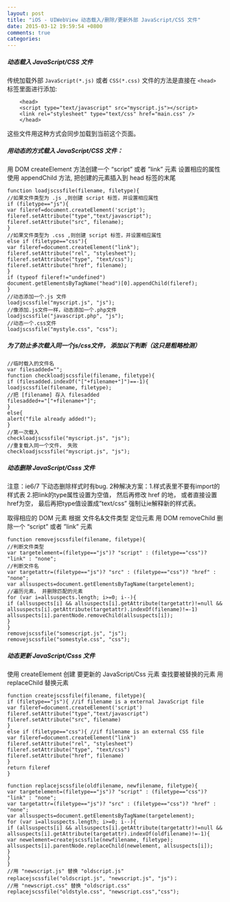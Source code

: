 ```yaml
---
layout: post
title: "iOS - UIWebView 动态载入/删除/更新外部 JavaScript/CSS 文件"
date: 2015-03-12 19:59:54 +0800
comments: true
categories: 
---
```

##### 动态载入 JavaScript/CSS 文件 
传统加载外部 `JavaScript(*.js)` 或者 `CSS(*.css)` 文件的方法是直接在 `<head>` 标签里面进行添加: 

```
	<head> 
	<script type="text/javascript" src="myscript.js"></script> 
	<link rel="stylesheet" type="text/css" href="main.css" /> 
	</head> 
```

<!--more-->

这些文件用这种方式会同步加载到当前这个页面。 

##### 用动态的方式载入 JavaScript/CSS 文件： 

用 DOM createElement 方法创建一个 “script” 或者 ”link” 元素 
设置相应的属性 
使用 appendChild 方法, 把创建的元素插入到 head 标签的末尾 

``` 
function loadjscssfile(filename, filetype){ 
//如果文件类型为 .js ,则创建 script 标签，并设置相应属性 
if (filetype=="js"){ 
var fileref=document.createElement('script'); 
fileref.setAttribute("type","text/javascript"); 
fileref.setAttribute("src", filename); 
} 
//如果文件类型为 .css ,则创建 script 标签，并设置相应属性 
else if (filetype=="css"){ 
var fileref=document.createElement("link"); 
fileref.setAttribute("rel", "stylesheet"); 
fileref.setAttribute("type", "text/css"); 
fileref.setAttribute("href", filename); 
} 
if (typeof fileref!="undefined") 
document.getElementsByTagName("head")[0].appendChild(fileref); 
} 
//动态添加一个.js 文件 
loadjscssfile("myscript.js", "js"); 
//像添加.js文件一样，动态添加一个.php文件 
loadjscssfile("javascript.php", "js"); 
//动态一个.css文件 
loadjscssfile("mystyle.css", "css"); 
```

##### 为了防止多次载入同一个js/css文件， 添加以下判断（这只是粗略检测） 

```
//临时载入的文件名 
var filesadded=""; 
function checkloadjscssfile(filename, filetype){ 
if (filesadded.indexOf("["+filename+"]")==-1){ 
loadjscssfile(filename, filetype); 
//把 [filename] 存入 filesadded 
filesadded+="["+filename+"]"; 
} 
else{ 
alert("file already added!"); 
} 
//第一次载入 
checkloadjscssfile("myscript.js", "js"); 
//重复载入同一个文件， 失败 
checkloadjscssfile("myscript.js", "js"); 
```

##### 动态删除 JavaScript/Csss 文件 
注意：ie6/7 下动态删除样式时有bug. 2种解决方案：1.样式表里不要有import的样式表 2.把link的type属性设置为空值， 然后再修改 href 的地， 或者直接设置href为空， 最后再把type值设置成”text/css” 强制让ie解释新的样式表。 

取得相应的 DOM 元素 
根据 文件名&文件类型 定位元素 
用 DOM removeChild 删除一个 “script” 或者 ”link” 元素 

```
function removejscssfile(filename, filetype){ 
//判断文件类型 
var targetelement=(filetype=="js")? "script" : (filetype=="css")? "link" : "none"; 
//判断文件名 
var targetattr=(filetype=="js")? "src" : (filetype=="css")? "href" : "none"; 
var allsuspects=document.getElementsByTagName(targetelement); 
//遍历元素， 并删除匹配的元素 
for (var i=allsuspects.length; i>=0; i--){ 
if (allsuspects[i] && allsuspects[i].getAttribute(targetattr)!=null && allsuspects[i].getAttribute(targetattr).indexOf(filename)!=-1) 
allsuspects[i].parentNode.removeChild(allsuspects[i]); 
} 
} 
removejscssfile("somescript.js", "js"); 
removejscssfile("somestyle.css", "css"); 
```

##### 动态更新 JavaScript/Csss 文件 
使用 createElement 创建 要更新的 JavaScript/Css 元素 
查找要被替换的元素 
用 replaceChild 替换元素 

``` 
function createjscssfile(filename, filetype){ 
if (filetype=="js"){ //if filename is a external JavaScript file 
var fileref=document.createElement('script') 
fileref.setAttribute("type","text/javascript") 
fileref.setAttribute("src", filename) 
} 
else if (filetype=="css"){ //if filename is an external CSS file 
var fileref=document.createElement("link") 
fileref.setAttribute("rel", "stylesheet") 
fileref.setAttribute("type", "text/css") 
fileref.setAttribute("href", filename) 
} 
return fileref 
} 

function replacejscssfile(oldfilename, newfilename, filetype){ 
var targetelement=(filetype=="js")? "script" : (filetype=="css")? "link" : "none"; 
var targetattr=(filetype=="js")? "src" : (filetype=="css")? "href" : "none"; 
var allsuspects=document.getElementsByTagName(targetelement); 
for (var i=allsuspects.length; i>=0; i--){ 
if (allsuspects[i] && allsuspects[i].getAttribute(targetattr)!=null && allsuspects[i].getAttribute(targetattr).indexOf(oldfilename)!=-1){ 
var newelement=createjscssfile(newfilename, filetype); 
allsuspects[i].parentNode.replaceChild(newelement, allsuspects[i]); 
} 
} 
} 
//用 "newscript.js" 替换 "oldscript.js" 
replacejscssfile("oldscript.js", "newscript.js", "js")； 
//用 "newscript.css" 替换 "oldscript.css" 
replacejscssfile("oldstyle.css", "newscript.css","css"); 
```
